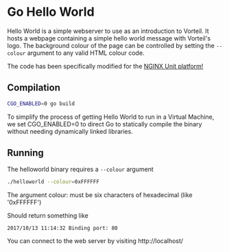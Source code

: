 # Go Hello World

Hello World is a simple webserver to use as an introduction to Vorteil. It hosts a webpage containing a simple hello world message with Vorteil's logo. The background colour of the page can be controlled by setting the `--colour` argument to any valid HTML colour code.

The code has been specifically modified for the [NGINX Unit platform!](https://unit.nginx.org/)

## Compilation

```sh
CGO_ENABLED=0 go build
```

To simplify the process of getting Hello World to run in a Virtual Machine, we set CGO_ENABLED=0 to direct Go to statically compile the binary without needing dynamically linked libraries.

## Running

The helloworld binary requires a `--colour` argument

```sh
./helloworld --colour=0xFFFFFF
```

The argument colour: must be six characters of hexadecimal (like '0xFFFFFF')

Should return something like

```
2017/10/13 11:14:32 Binding port: 80
```

You can connect to the web server by visiting http://localhost/
